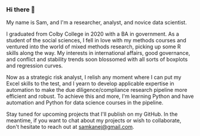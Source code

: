 ### Hi there 👋

My name is Sam, and I'm a researcher, analyst, and novice data scientist.

I graduated from Colby College in 2020 with a BA in government. As a student of the social sciences, I fell in love with my methods courses and ventured into the world of mixed methods research, picking up some R skills along the way. My interests in international affairs, good governance, and conflict and stability trends soon blossomed with all sorts of boxplots and regression curves.

Now as a strategic risk analyst, I relish any moment where I can put my Excel skills to the test, and I yearn to develop applicable expertise in automation to make the due diligence/compliance research pipeline more efficient and robust. To achieve this and more, I'm learning Python and have automation and Python for data science courses in the pipeline.

Stay tuned for upcoming projects that I'll publish on my GitHub. In the meantime, if you want to chat about my projects or wish to collaborate, don't hesitate to reach out at samkanej@gmail.com.
